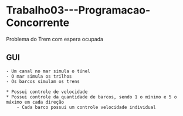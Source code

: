 # Trabalho03---Programacao-Concorrente

Problema do Trem com espera ocupada

## GUI
    - Um canal no mar simula o túnel
    - O mar simula os trilhos
    - Os barcos simulam os trens

    * Possui controle de velocidade
    * Possui controle da quantidade de barcos, sendo 1 o mínimo e 5 o máximo em cada direção
        - Cada barco possui um controle velocidade individual
